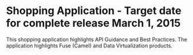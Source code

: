 Shopping Application - Target date for complete release March 1, 2015
====================
This shopping application highlights API Guidance and Best Practices.  The application highlights Fuse (Camel) and Data Virtualization products.


